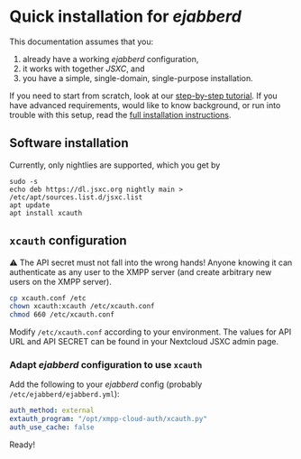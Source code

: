 # Quick installation for *ejabberd*

This documentation assumes that you:
1. already have a working *ejabberd* configuration,
1. it works with together *JSXC*, and
1. you have a simple, single-domain, single-purpose installation.

If you need to start from scratch, look at our
[step-by-step tutorial](https://github.com/jsxc/xmpp-cloud-auth/wiki/raspberry-pi-en).
If you have advanced requirements, would like to know background,
or run into trouble with this setup, read the
[full installation instructions](./Installation.md).

## Software installation

Currently, only nightlies are supported, which you get by
```
sudo -s
echo deb https://dl.jsxc.org nightly main > /etc/apt/sources.list.d/jsxc.list
apt update
apt install xcauth
```

## `xcauth` configuration

:warning: The API secret must not fall into the wrong hands!
Anyone knowing it can authenticate as any user to the XMPP server
(and create arbitrary new users on the XMPP server).

```sh
cp xcauth.conf /etc
chown xcauth:xcauth /etc/xcauth.conf
chmod 660 /etc/xcauth.conf
```
Modify `/etc/xcauth.conf` according to your environment. The values for
API URL and API SECRET can be found in your Nextcloud JSXC admin page.

### Adapt *ejabberd* configuration to use `xcauth`

Add the following to your *ejabberd* config (probably `/etc/ejabberd/ejabberd.yml`):
```YaML
auth_method: external
extauth_program: "/opt/xmpp-cloud-auth/xcauth.py"
auth_use_cache: false
```

Ready!
